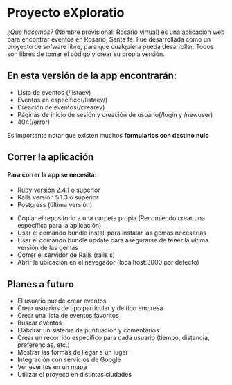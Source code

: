 # **Proyecto  eXploratio**

*¿Que hacemos?* (Nombre provisional: Rosario virtual) es una aplicación web para encontrar eventos en Rosario, Santa fe.
Fue desarrollada como un proyecto de sofware libre, para que cualquiera pueda desarrollar.
Todos son libres de tomar el código y crear su propia versión.

## En esta versión de la app encontrarán:
* Lista de eventos (/listaev)
* Eventos en específico(/listaev/)
* Creación de eventos(/crearev)
* Páginas de inicio de sesión y creación de usuario(/login y /newuser)
* 404(/error)

Es importante notar que existen muchos **formularios con destino nulo**

## Correr la aplicación

#### Para correr la app se necesita:
* Ruby versión 2.4.1 o superior
* Rails versión 5.1.3 o superior
* Postgress (última versión)

- Copiar el repositorio a una carpeta propia (Recomiendo crear una específica para la aplicación)
- Usar el comando bundle install para instalar las gemas necesarias
- Usar el comando bundle update para asegurarse de tener la última versión de las gemas
- Correr el servidor de Rails (rails s)
- Abrir la ubicación en el navegador (localhost:3000 por defecto)


## Planes a futuro
* El usuario puede crear eventos
* Crear usuarios de tipo particular y de tipo empresa
* Crear una lista de eventos favoritos
* Buscar eventos
* Elaborar un sistema de puntuación y comentarios
* Crear un recorrido específico para cada usuario (tiempo, distancia, preferencias, etc.)
* Mostrar las formas de llegar a un lugar
* Integración con servicios de Google
* Ver eventos en un mapa
* Utilizar el proyeco en distintas ciudades
